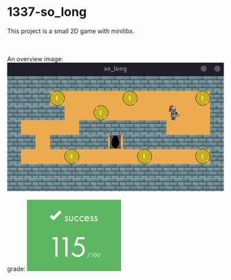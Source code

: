 # 1337-so_long
This project is a small 2D game with minilibx.

<br/>
<br/>
An overview image:
<img src="img/overview.png">
<br/>
<br/>
grade:
<img src="img/so_long_grade.png">
